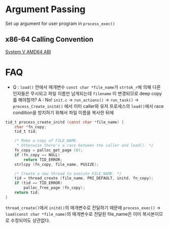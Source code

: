 # Argument Passing
Set up argument for user program in `process_exec()`

## x86-64 Calling Convention
[System V AMD64 ABI](https://en.wikipedia.org/wiki/X86_calling_conventions#System_V_AMD64_ABI)

# FAQ
- Q :  `load()` 안에서 매개변수 `const char *file_name`가 `strtok_r`에 의해 다른 인자들은 무시되고 파일 이름만 남게되는데 `filename` 이 변경되므로 deep copy를 해야할까?
A : No! 
`init.c` -> `run_actions()` -> `run_task()` -> `process_Create_initd()` 에서 
이미 caller와 유저 프로세스의 `load()`에서 race condition을 방지하기 위해서 파일 이름을 복사한 뒤에
```c
tid_t process_create_initd (const char *file_name) {
	char *fn_copy;
	tid_t tid;

	/* Make a copy of FILE_NAME.
	 * Otherwise there's a race between the caller and load(). */
	fn_copy = palloc_get_page (0);
	if (fn_copy == NULL)
		return TID_ERROR;
	strlcpy (fn_copy, file_name, PGSIZE);

	/* Create a new thread to execute FILE_NAME. */
	tid = thread_create (file_name, PRI_DEFAULT, initd, fn_copy);
	if (tid == TID_ERROR)
		palloc_free_page (fn_copy);
	return tid;
}
```
`thread_create()`에서 `initd()`의 매개변수로 전달하기 때문에 
`process_exec()` -> `load(const char *file_name)`의 매개변수로 전달된 file_name은 이미 복사본이므로 수정되어도 상관없다.

